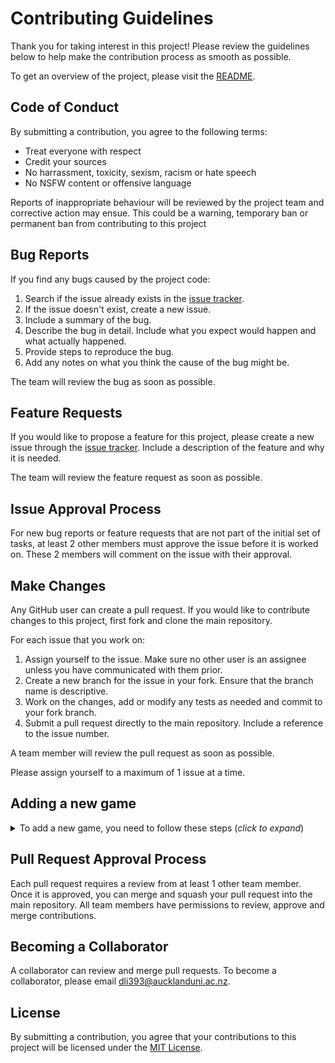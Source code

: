 # Contributing Guidelines

Thank you for taking interest in this project! Please review the guidelines below to help make the contribution process as smooth as possible.

To get an overview of the project, please visit the [README](https://github.com/se310-Team4/KKDZ/blob/main/README.md).

## Code of Conduct

By submitting a contribution, you agree to the following terms:

- Treat everyone with respect
- Credit your sources
- No harrassment, toxicity, sexism, racism or hate speech
- No NSFW content or offensive language

Reports of inappropriate behaviour will be reviewed by the project team and corrective action may ensue. This could be a warning, temporary ban or permanent ban from contributing to this project

## Bug Reports

If you find any bugs caused by the project code:

1. Search if the issue already exists in the [issue tracker](https://github.com/se310-Team4/KKDZ/issues).
2. If the issue doesn't exist, create a new issue.
3. Include a summary of the bug.
4. Describe the bug in detail. Include what you expect would happen and what actually happened.
5. Provide steps to reproduce the bug.
6. Add any notes on what you think the cause of the bug might be.

The team will review the bug as soon as possible.

## Feature Requests

If you would like to propose a feature for this project, please create a new issue through the [issue tracker](https://github.com/se310-Team4/KKDZ/issues). Include a description of the feature and why it is needed.

The team will review the feature request as soon as possible.

## Issue Approval Process

For new bug reports or feature requests that are not part of the initial set of tasks, at least 2 other members must approve the issue before it is worked on. These 2 members will comment on the issue with their approval.

## Make Changes

Any GitHub user can create a pull request. If you would like to contribute changes to this project, first fork and clone the main repository.

For each issue that you work on:

1. Assign yourself to the issue. Make sure no other user is an assignee unless you have communicated with them prior.
2. Create a new branch for the issue in your fork. Ensure that the branch name is descriptive.
3. Work on the changes, add or modify any tests as needed and commit to your fork branch.
4. Submit a pull request directly to the main repository. Include a reference to the issue number.

A team member will review the pull request as soon as possible.

Please assign yourself to a maximum of 1 issue at a time.

## Adding a new game

<details>
<summary>To add a new game, you need to follow these steps (<em>click to expand</em>)</summary>

1. Create a new subfolder for your game within the `src` folder. In this example we will call it `chess`
2. Create an `index.html` file containing this template code:

   ```html
   <!DOCTYPE html>
   <html lang="en">
     <head>
       <meta charset="UTF-8" />
       <title>Chess</title>
       <meta name="description" content="add your game description here" />

       <link
         rel="stylesheet"
         href="https://fonts.googleapis.com/css2?family=Varela+Round&display=swap"
       />
       <link rel="stylesheet" href="../brain-gain/main.css" />
       <link rel="icon" type="image/x-icon" href="../images/logo-favicon.png" />
     </head>

     <body>
       <core-navbar>Chess</core-navbar>

       <core-modal>
         <div class="modal-header">HOW TO PLAY CHESS</div>
         <p class="modal-text">This is the help modal</p>
       </core-modal>

       Hello world!
       <script type="module" src="../components/script/main.js"></script>
     </body>
   </html>
   ```

3. Edit the home page to add a link to your new game, by adding the following code to `src/index.html`:
   <!-- prettier-ignore -->
   ```html
   <a id="chess-btn" href="./chess/index.html" class="games-button" onmouseenter="chessDetails()" onmouseleave="titleShow()">
      <img alt="Chess logo" class="game-button-img" />
      <p id="chess-btn-text">Chess</p>
    </a>
   ```

4. Edit the home page to add a modal for your new game, by adding the following code to `src/index.html`:

   ```html
   <div id="chess-details" class="game-details">
     <p class="game-details-title">Chess</p>
     <br />
     <p class="game-details-text">The description of Chess goes here.</p>
     <img alt="Chess example gameplay" class="game-details-img" />
   </div>
   ```

5. Enable the home page modal for your new game, by adding the following code to `src/brain-gain/index.js`:
   ```js
   function chessDetails() {
     document.getElementById("title-img").style.opacity = "0%";
     document.getElementById("chess-details").style.opacity = "100%";
   }
   ```
6. Make changes to `src/brain-gain/main.css` as required to position the new button
7. To write your first test case, create a new subfolder within `cypress/e2e` called `chess`.
8. Create a test file within `cypress/e2e` called `example.cy.js` containing the following code:

   ```js
   /// <reference types="cypress" />

   describe("e2e tests for chess", () => {
     beforeEach(() => {
       cy.visit("http://localhost:1234/chess/index.html");
       cy.get("[id=close-btn]").click(); // close the help modal
     });

     it("loads without crashing", () => {
       // this is a very basic example
       cy.get("body").should("contain.text", "Hello world");
     });
   });
   ```

9. To test that the link you added in step 3 works, you should consider adding a new test case in `cypress/e2e/homepage.cy.js`. Only [these 3 lines](https://github.com/se310-Team4/KKDZ/blob/66430ef/cypress/e2e/homepage.cy.js#L2-L4) need changing.
10. Replace `chess` in the template code with the name of your game
11. Follow the instructions in the [README](README.md) to start the app. Then open http://localhost:1234/chess in your web browser.

> ✨ To see a full example of these steps, [click here](https://github.com/se310-team4/KKDZ/commit/4ace5d).

</details>

## Pull Request Approval Process

Each pull request requires a review from at least 1 other team member. Once it is approved, you can merge and squash your pull request into the main repository. All team members have permissions to review, approve and merge contributions.

## Becoming a Collaborator

A collaborator can review and merge pull requests. To become a collaborator, please email [dli393@aucklanduni.ac.nz](mailto:dli393@aucklanduni.ac.nz).

## License

By submitting a contribution, you agree that your contributions to this project will be licensed under the [MIT License](https://github.com/se310-Team4/KKDZ/blob/main/LICENSE).
